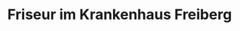 ---
title: "Friseur im Krankenhaus Freiberg"
url: /freiberg/friseur-im-krankenhaus-freiberg/
shop: Friseur
---